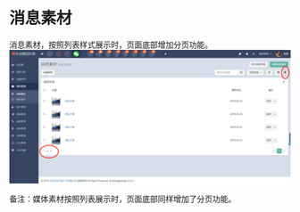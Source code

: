 # 消息素材

消息素材，按照列表样式展示时，页面底部增加分页功能。  
![](/assets/1521793620%281%29.jpg)

备注：媒体素材按照列表展示时，页面底部同样增加了分页功能。

